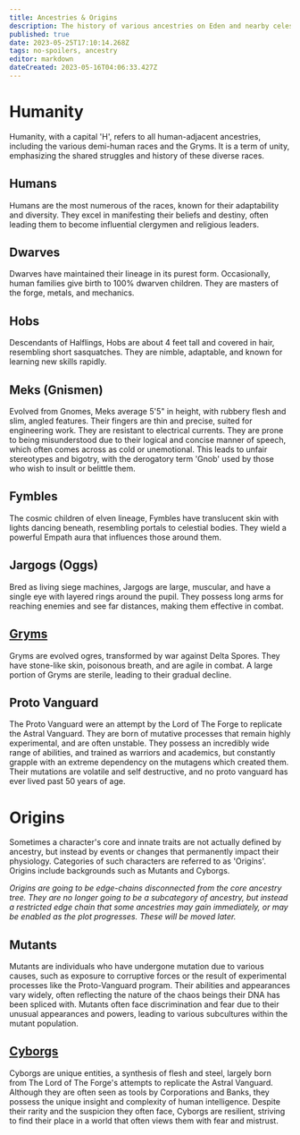 ```yaml
---
title: Ancestries & Origins
description: The history of various ancestries on Eden and nearby celestial bodies.
published: true
date: 2023-05-25T17:10:14.268Z
tags: no-spoilers, ancestry
editor: markdown
dateCreated: 2023-05-16T04:06:33.427Z
---
```


# Humanity
Humanity, with a capital 'H', refers to all human-adjacent ancestries, including the various demi-human races and the Gryms. It is a term of unity, emphasizing the shared struggles and history of these diverse races.

## Humans
Humans are the most numerous of the races, known for their adaptability and diversity. They excel in manifesting their beliefs and destiny, often leading them to become influential clergymen and religious leaders.

## Dwarves
Dwarves have maintained their lineage in its purest form. Occasionally, human families give birth to 100% dwarven children. They are masters of the forge, metals, and mechanics.

## Hobs
Descendants of Halflings, Hobs are about 4 feet tall and covered in hair, resembling short sasquatches. They are nimble, adaptable, and known for learning new skills rapidly.

## Meks (Gnismen)
Evolved from Gnomes, Meks average 5'5" in height, with rubbery flesh and slim, angled features. Their fingers are thin and precise, suited for engineering work. They are resistant to electrical currents. They are prone to being misunderstood due to their logical and concise manner of speech, which often comes across as cold or unemotional. This leads to unfair stereotypes and bigotry, with the derogatory term 'Gnob' used by those who wish to insult or belittle them.

## Fymbles
The cosmic children of elven lineage, Fymbles have translucent skin with lights dancing beneath, resembling portals to celestial bodies. They wield a powerful Empath aura that influences those around them.

## Jargogs (Oggs)
Bred as living siege machines, Jargogs are large, muscular, and have a single eye with layered rings around the pupil. They possess long arms for reaching enemies and see far distances, making them effective in combat.

## [Gryms](/ancestry/grym)
Gryms are evolved ogres, transformed by war against Delta Spores. They have stone-like skin, poisonous breath, and are agile in combat. A large portion of Gryms are sterile, leading to their gradual decline.

## Proto Vanguard
The Proto Vanguard were an attempt by the Lord of The Forge to replicate the Astral Vanguard. They are born of mutative processes that remain highly experimental, and are often unstable. They possess an incredibly wide range of abilities, and trained as warriors and academics, but constantly grapple with an extreme dependency on the mutagens which created them. Their mutations are volatile and self destructive, and no proto vanguard has ever lived past 50 years of age.

# Origins
Sometimes a character's core and innate traits are not actually defined by ancestry, but instead by events or changes that permanently impact their physiology. Categories of such characters are referred to as 'Origins'. Origins include backgrounds such as Mutants and Cyborgs.

*Origins are going to be edge-chains disconnected from the core ancestry tree. They are no longer going to be a subcategory of ancestry, but instead a restricted edge chain that some ancestries may gain immediately, or may be enabled as the plot progresses. These will be moved later.*

## Mutants
Mutants are individuals who have undergone mutation due to various causes, such as exposure to corruptive forces or the result of experimental processes like the Proto-Vanguard program. Their abilities and appearances vary widely, often reflecting the nature of the chaos beings their DNA has been spliced with. Mutants often face discrimination and fear due to their unusual appearances and powers, leading to various subcultures within the mutant population.

## [Cyborgs](/ancestry/cyborg)
Cyborgs are unique entities, a synthesis of flesh and steel, largely born from The Lord of The Forge's attempts to replicate the Astral Vanguard. Although they are often seen as tools by Corporations and Banks, they possess the unique insight and complexity of human intelligence. Despite their rarity and the suspicion they often face, Cyborgs are resilient, striving to find their place in a world that often views them with fear and mistrust.
